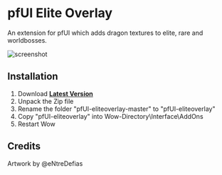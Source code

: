 # pfUI Elite Overlay

An extension for pfUI which adds dragon textures to elite, rare and worldbosses.

![screenshot](https://i.imgur.com/XufXgLd.png)

## Installation
1. Download **[Latest Version](https://github.com/shagu/pfUI-eliteoverlay/archive/master.zip)**
2. Unpack the Zip file
3. Rename the folder "pfUI-eliteoverlay-master" to "pfUI-eliteoverlay"
4. Copy "pfUI-eliteoverlay" into Wow-Directory\Interface\AddOns
5. Restart Wow

## Credits
Artwork by @eNtreDefias

